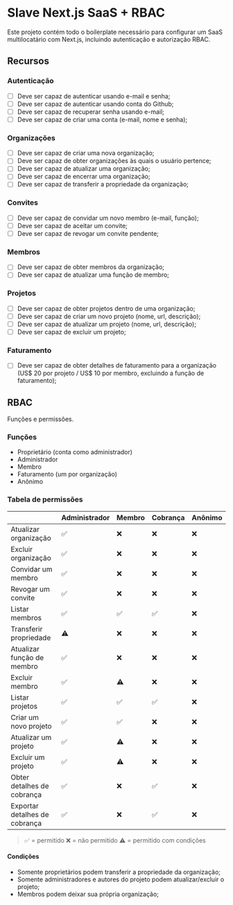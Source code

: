 # Slave Next.js SaaS + RBAC
Este projeto contém todo o boilerplate necessário para configurar um SaaS multilocatário com Next.js, incluindo autenticação e autorização RBAC.

## Recursos

### Autenticação
- [ ] Deve ser capaz de autenticar usando e-mail e senha;
- [ ] Deve ser capaz de autenticar usando conta do Github;
- [ ] Deve ser capaz de recuperar senha usando e-mail;
- [ ] Deve ser capaz de criar uma conta (e-mail, nome e senha);

### Organizações
- [ ] Deve ser capaz de criar uma nova organização;
- [ ] Deve ser capaz de obter organizações às quais o usuário pertence;
- [ ] Deve ser capaz de atualizar uma organização;
- [ ] Deve ser capaz de encerrar uma organização;
- [ ] Deve ser capaz de transferir a propriedade da organização;

### Convites
- [ ] Deve ser capaz de convidar um novo membro (e-mail, função);
- [ ] Deve ser capaz de aceitar um convite;
- [ ] Deve ser capaz de revogar um convite pendente;

### Membros
- [ ] Deve ser capaz de obter membros da organização;
- [ ] Deve ser capaz de atualizar uma função de membro;

### Projetos
- [ ] Deve ser capaz de obter projetos dentro de uma organização;
- [ ] Deve ser capaz de criar um novo projeto (nome, url, descrição);
- [ ] Deve ser capaz de atualizar um projeto (nome, url, descrição);
- [ ] Deve ser capaz de excluir um projeto;

### Faturamento
- [ ] Deve ser capaz de obter detalhes de faturamento para a organização (US$ 20 por projeto / US$ 10 por membro, excluindo a função de faturamento);


## RBAC
Funções e permissões.

### Funções
- Proprietário (conta como administrador)
- Administrador
- Membro
- Faturamento (um por organização)
- Anônimo

### Tabela de permissões
| | Administrador | Membro | Cobrança | Anônimo |
| ------------------------ | ------------- | ------ | ------- | --------- |
| Atualizar organização | ✅ | ❌ | ❌ | ❌ |
| Excluir organização | ✅ | ❌ | ❌ | ❌ |
| Convidar um membro | ✅ | ❌ | ❌ | ❌ |
| Revogar um convite | ✅ | ❌ | ❌ | ❌ |
| Listar membros | ✅ | ✅ | ✅ | ❌ | ❌ |
| Transferir propriedade | ⚠️ | ❌ | ❌ | ❌ | ❌ |
| Atualizar função de membro | ✅ | ❌ | ❌ | ❌ |
| Excluir membro | ✅ | ⚠️ | ❌ | ❌ |
| Listar projetos | ✅ | ✅ | ✅ | ❌ |
| Criar um novo projeto | ✅ | ✅ | ❌ | ❌ |
| Atualizar um projeto | ✅ | ⚠️ | ❌ | ❌ |
| Excluir um projeto | ✅ | ⚠️ | ❌ | ❌ |
| Obter detalhes de cobrança | ✅ | ❌ | ✅ | ❌ |
| Exportar detalhes de cobrança | ✅ | ❌ | ✅ | ❌ |

> ✅ = permitido
> ❌ = não permitido
> ⚠️ = permitido com condições

#### Condições
- Somente proprietários podem transferir a propriedade da organização;
- Somente administradores e autores do projeto podem atualizar/excluir o projeto;
- Membros podem deixar sua própria organização;